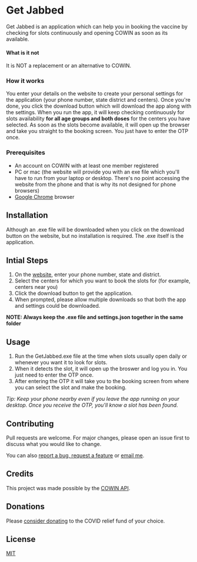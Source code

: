 # Get Jabbed
Get Jabbed is an application which can help you in booking the vaccine by checking for slots continuously and opening COWIN as soon as its available.

#### What is it not
It is NOT a replacement or an alternative to COWIN.  

### How it works
You enter your details on the website to create your personal settings for the application (your phone number, state district and centers). Once you're done, you click the download button which will download the app along with the settings. When you run the app, it will keep checking continuously for slots availability **for all age groups and both doses** for the centers you have selected. As soon as the slots become available, it will open up the browser and take you straight to the booking screen. You just have to enter the OTP once.

### Prerequisites
* An account on COWIN with at least one member registered
* PC or mac (the website will provide you with an exe file which you'll have to run from your laptop or desktop. There's no point accessing the website from the phone and that is why its not designed for phone browsers)
* [Google Chrome](https://www.google.com/intl/en_in/chrome/) browser

## Installation
Although an .exe file will be downloaded when you click on the download button on the website, but no installation is required. The .exe itself is the application.

## Intial Steps
1. On the [website](https://get-jabbed.herokuapp.com/), enter your phone number, state and district.
2. Select the centers for which you want to book the slots for (for example, centers near you)
3. Click the download button to get the application. 
4. When prompted, please allow multiple downloads so that both the app and settings could be downloaded.

**NOTE: Always keep the .exe file and settings.json together in the same folder**


## Usage
1. Run the GetJabbed.exe file at the time when slots usually open daily or whenever you want it to look for slots. 
2. When it detects the slot, it will open up the broswer and log you in. You just need to enter the OTP once.
3. After entering the OTP it will take you to the booking screen from where you can select the slot and make the booking.

*Tip: Keep your phone nearby even if you leave the app running on your desktop. Once you receive the OTP, you'll know a slot has been found.*

## Contributing
Pull requests are welcome. For major changes, please open an issue first to discuss what you would like to change.

You can also [report a bug, request a feature](https://github.com/chinsingh/getJabbed/issues/new/choose) or [email me](mailto:mr.chinmaysingh.gmail.com).

## Credits
This project was made possible by the [COWIN API](https://apisetu.gov.in/public/marketplace/api/cowin/cowin-public-v2#).

## Donations
Please [consider donating](https://www.pmcares.gov.in/en/) to the COVID relief fund of your choice.

## License
[MIT](https://github.com/chinsingh/getJabbed/blob/master/LICENSE.md)
